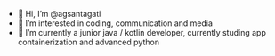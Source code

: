 - 👋 Hi, I’m @agsantagati
- 👀 I’m interested in coding, communication and media
- 🌱 I’m currently a junior java / kotlin developer, currently studing app containerization and advanced python

<!---
agsantagati/agsantagati is a ✨ special ✨ repository because its `README.md` (this file) appears on your GitHub profile.
You can click the Preview link to take a look at your changes.
--->
